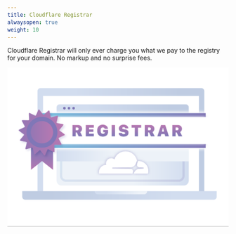 ```yaml
---
title: Cloudflare Registrar
alwaysopen: true
weight: 10
---
```

Cloudflare Registrar will only ever charge you what we pay to the registry for your domain. No markup and no surprise fees.

![Registrar Logo](../static/registrar-color-logo.png)